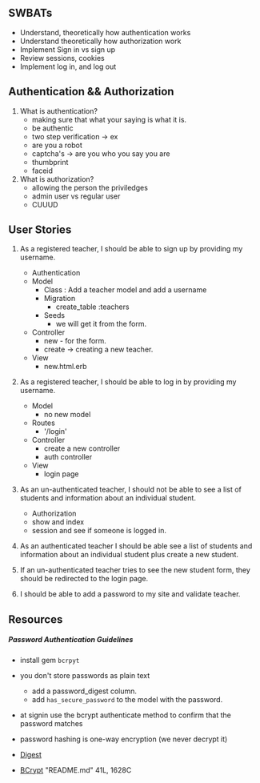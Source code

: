 ## SWBATs
- Understand, theoretically how authentication works
- Understand theoretically how authorization work
- Implement Sign in vs sign up
- Review sessions, cookies
- Implement log in, and log out

## Authentication && Authorization
1. What is authentication?
    - making sure that what your saying is what it is.
    - be authentic
    - two step verification -> ex
    - are you a robot 
    - captcha's -> are you who you say you are
    - thumbprint
    - faceid
2. What is authorization?
    - allowing the person the priviledges
    - admin user vs regular user
    - CUUUD

## User Stories
1. As a registered teacher, I should be able to sign up by providing my username.
    - Authentication
    - Model
        - Class : Add a teacher model and add a username
        - Migration
            - create_table :teachers
        - Seeds
            - we will get it from the form.
    - Controller
        - new - for the form.
        - create -> creating a new teacher.    
    - View
        - new.html.erb

2. As a registered teacher, I should be able to log in by providing my username.
    - Model
        - no new model
    - Routes
        - '/login'
    - Controller
        - create a new controller
        - auth controller
    - View
        - login page

3. As an un-authenticated teacher, I should not be able to see a list of students and information about an individual student.
    - Authorization
    - show and index
    - session and see if someone is logged in.

4. As an authenticated teacher I should be able see a list of students and information about an individual student plus create a new student.

5. If an un-authenticated teacher tries to see the new student form, they should be redirected to the login page.

6. I should be able to add a password to my site and validate teacher.

## Resources
##### Password Authentication Guidelines

- install gem `bcrpyt`
- you don't store passwords as plain text
  - add a password_digest column.
  - add `has_secure_password` to the model with the password.
- at signin use the bcrypt authenticate method to confirm that the password matches
- password hashing is one-way encryption (we never decrypt it)

- [Digest](https://ruby-doc.org/stdlib-2.2.1/libdoc/digest/rdoc/Digest.html)
- [BCrypt](https://github.com/codahale/bcrypt-ruby)
"README.md" 41L, 1628C
